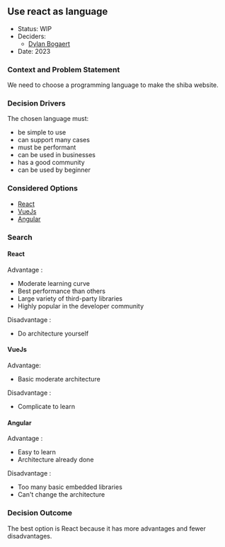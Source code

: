 ## Use react as language

* Status: WIP
* Deciders:
    * [Dylan Bogaert](mailto:dylanbogaert@wevii.net)
* Date: 2023

### Context and Problem Statement

We need to choose a programming language to make the shiba website.

### Decision Drivers

The chosen language must:

* be simple to use
* can support many cases
* must be performant
* can be used in businesses
* has a good community
* can be used by beginner

### Considered Options

* [React](#react)
* [VueJs](#vuejs)
* [Angular](#angular)

### Search

#### React

Advantage :
- Moderate learning curve
- Best performance than others
- Large variety of third-party libraries
- Highly popular in the developer community

Disadvantage :
- Do architecture yourself

#### VueJs

Advantage:
- Basic moderate architecture

Disadvantage :
- Complicate to learn

#### Angular

Advantage :
- Easy to learn
- Architecture already done

Disadvantage :
- Too many basic embedded libraries
- Can't change the architecture

### Decision Outcome

The best option is React because it has more advantages and fewer disadvantages.
